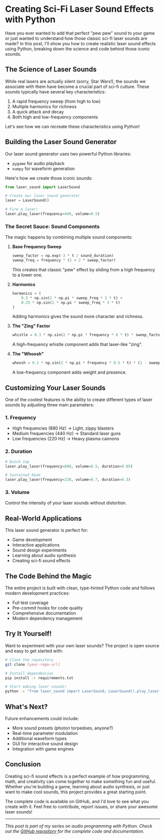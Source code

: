 # Creating Sci-Fi Laser Sound Effects with Python

Have you ever wanted to add that perfect "pew pew" sound to your game or just wanted to understand how those classic sci-fi laser sounds are made? In this post, I'll show you how to create realistic laser sound effects using Python, breaking down the science and code behind those iconic sounds.

## The Science of Laser Sounds

While real lasers are actually silent (sorry, Star Wars!), the sounds we associate with them have become a crucial part of sci-fi culture. These sounds typically have several key characteristics:

1. A rapid frequency sweep (from high to low)
2. Multiple harmonics for richness
3. A quick attack and decay
4. Both high and low-frequency components

Let's see how we can recreate these characteristics using Python!

## Building the Laser Sound Generator

Our laser sound generator uses two powerful Python libraries:
- `pygame` for audio playback
- `numpy` for waveform generation

Here's how we create those iconic sounds:

```python
from laser_sound import LaserSound

# Create our laser sound generator
laser = LaserSound()

# Fire a laser!
laser.play_laser(frequency=440, volume=0.5)
```

### The Secret Sauce: Sound Components

The magic happens by combining multiple sound components:

1. **Base Frequency Sweep**
   ```python
   sweep_factor = np.exp(-3 * t / sound_duration)
   sweep_freq = frequency * (1 + 2 * sweep_factor)
   ```
   This creates that classic "pew" effect by sliding from a high frequency to a lower one.

2. **Harmonics**
   ```python
   harmonics = (
       0.5 * np.sin(2 * np.pi * sweep_freq * 2 * t) +
       0.25 * np.sin(2 * np.pi * sweep_freq * 3 * t)
   )
   ```
   Adding harmonics gives the sound more character and richness.

3. **The "Zing" Factor**
   ```python
   whistle = 0.3 * np.sin(2 * np.pi * frequency * 8 * t) * sweep_factor
   ```
   A high-frequency whistle component adds that laser-like "zing".

4. **The "Whoosh"**
   ```python
   whoosh = 0.2 * np.sin(2 * np.pi * frequency * 0.5 * t) * (1 - sweep_factor)
   ```
   A low-frequency component adds weight and presence.

## Customizing Your Laser Sounds

One of the coolest features is the ability to create different types of laser sounds by adjusting three main parameters:

### 1. Frequency
- High frequencies (880 Hz) → Light, zippy blasters
- Medium frequencies (440 Hz) → Standard laser guns
- Low frequencies (220 Hz) → Heavy plasma cannons

### 2. Duration
```python
# Quick zap
laser.play_laser(frequency=880, volume=0.5, duration=0.05)

# Sustained beam
laser.play_laser(frequency=220, volume=0.7, duration=0.3)
```

### 3. Volume
Control the intensity of your laser sounds without distortion.

## Real-World Applications

This laser sound generator is perfect for:
- Game development
- Interactive applications
- Sound design experiments
- Learning about audio synthesis
- Creating sci-fi sound effects

## The Code Behind the Magic

The entire project is built with clean, type-hinted Python code and follows modern development practices:

- Full test coverage
- Pre-commit hooks for code quality
- Comprehensive documentation
- Modern dependency management

## Try It Yourself!

Want to experiment with your own laser sounds? The project is open source and easy to get started with:

```bash
# Clone the repository
git clone [your-repo-url]

# Install dependencies
pip install -r requirements.txt

# Start making laser sounds!
python -c "from laser_sound import LaserSound; LaserSound().play_laser()"
```

## What's Next?

Future enhancements could include:
- More sound presets (photon torpedoes, anyone?)
- Real-time parameter modulation
- Additional waveform types
- GUI for interactive sound design
- Integration with game engines

## Conclusion

Creating sci-fi sound effects is a perfect example of how programming, math, and creativity can come together to make something fun and useful. Whether you're building a game, learning about audio synthesis, or just want to make cool sounds, this project provides a great starting point.

The complete code is available on GitHub, and I'd love to see what you create with it. Feel free to contribute, report issues, or share your awesome laser sounds!

---

*This post is part of my series on audio programming with Python. Check out the [GitHub repository](your-repo-url) for the complete code and documentation.* 